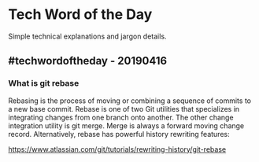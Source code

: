 # Tech Word of the Day 
Simple technical explanations and jargon details.

## #techwordoftheday - 20190416  
### What is git rebase
Rebasing is the process of moving or combining a sequence of commits to a new base commit.
Rebase is one of two Git utilities that specializes in integrating changes from one branch onto another. 
The other change integration utility is git merge. Merge is always a forward moving change record. 
Alternatively, rebase has powerful history rewriting features:

https://www.atlassian.com/git/tutorials/rewriting-history/git-rebase 
